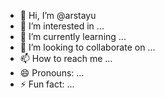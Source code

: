 - 👋 Hi, I’m @arstayu
- 👀 I’m interested in ...
- 🌱 I’m currently learning ...
- 💞️ I’m looking to collaborate on ...
- 📫 How to reach me ...
- 😄 Pronouns: ...
- ⚡ Fun fact: ...

<!---
arstayu/arstayu is a ✨ special ✨ repository because its `README.md` (this file) appears on your GitHub profile.
You can click the Preview link to take a look at your changes.
--->

